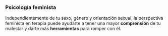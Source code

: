 ### Psicología feminista

Independientemente de tu sexo, género y orientación sexual, la perspectiva feminista en terapia puede ayudarte a tener una mayor **comprensión** de tu malestar y darte más **herramientas** para romper con él.
